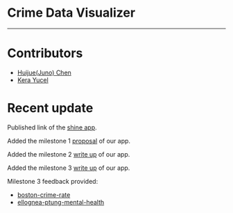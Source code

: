# Crime Data Visualizer
-------------------------------------------------
# Contributors
- [Huijue(Juno) Chen](https://github.com/huijuechen/Crime_population) 
- [Kera Yucel](https://github.com/K3ra-y/Crime_population)


# Recent update

Published link of the [shine app](https://yucelk.shinyapps.io/Crime_APP/).

Added the milestone 1 [proposal](https://github.com/UBC-MDS/Crime_population/blob/master/doc/proposal.md) of our app.

Added the milestone 2 [write up](https://github.com/UBC-MDS/Crime_population/blob/master/doc/write_up.md) of our app.

Added the milestone 3 [write up](https://github.com/UBC-MDS/Crime_population/blob/master/doc/write_up.md) of our app.

Milestone 3 feedback provided: 
- [boston-crime-rate](https://github.com/UBC-MDS/DSCI_532-boston-crime-rate/issues/26)
- [ellognea-ptung-mental-health](https://github.com/UBC-MDS/ellognea-ptung-mental-health/issues/32)

